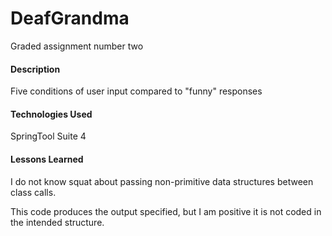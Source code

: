 # DeafGrandma
  Graded assignment number two

#### Description
 Five conditions of user input compared to "funny" responses

#### Technologies Used
 SpringTool Suite 4

#### Lessons Learned
 I do not know squat about passing non-primitive data structures between class calls.
 
 This code produces the output specified, but I am positive it is not coded in the intended structure.
 
 
